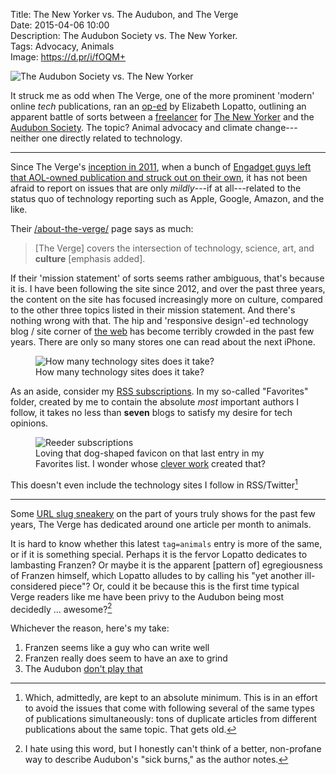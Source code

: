 Title: The New Yorker vs. The Audubon, and The Verge  
Date: 2015-04-06 10:00  
Description: The Audubon Society vs. The New Yorker.  
Tags: Advocacy, Animals  
Image: https://d.pr/i/fOQM+  

![The Audubon Society vs. The New Yorker][1]

It struck me as odd when The Verge, one of the more prominent 'modern' online *tech* publications, ran an [op-ed][2] by Elizabeth Lopatto, outlining an apparent battle of sorts between a [freelancer][3] for [The New Yorker][4] and the [Audubon Society][5]. The topic? Animal advocacy and climate change---neither one directly related to technology.

***

Since The Verge's [inception in 2011][6], when a bunch of [Engadget guys left that AOL-owned publication and struck out on their own][7], it has not been afraid to report on issues that are only *mildly*---if at all---related to the status quo of technology reporting such as Apple, Google, Amazon, and the like. 

Their [/about-the-verge/][8] page says as much:

> [The Verge] covers the intersection of technology, science, art, and **culture** [emphasis added].

If their 'mission statement' of sorts seems rather ambiguous, that's because it is. I have been following the site since 2012, and over the past three years, the content on the site has focused increasingly more on culture, compared to the other three topics listed in their mission statement. And there's nothing wrong with that. The hip and 'responsive design'-ed technology blog / site corner of [the web][9] has become terribly crowded in the past few years. There are only so many stores one can read about the next iPhone. 

<figure>
	<img src="https://d.pr/i/11ugt+" alt="How many technology sites does it take?" title="How many technology sites does it take?">
	<figcaption>How many technology sites does it take?</figcaption>
</figure>

As an aside, consider my [RSS subscriptions][10]. In my so-called "Favorites" folder, created by me to contain the absolute *most* important authors I follow, it takes no less than **seven** blogs to satisfy my desire for tech opinions. 

<figure>
	<img src="https://d.pr/i/1jrql+" alt="Reeder subscriptions" title="Reeder subscriptions"  style="max-width: 50%">
	<figcaption>Loving that dog-shaped favicon on that last entry in my Favorites list. I wonder whose <a href="/2015/2/25/designing-theoveranalyzed" title="My Post on designing TheOverAnalyzed 2.0">clever work</a> created that?</figcaption>
</figure>

This doesn't even include the technology sites I follow in RSS/Twitter[^1]

***

Some [URL slug sneakery][11] on the part of yours truly shows for the past few years, The Verge has dedicated around one article per month to animals. 

It is hard to know whether this latest `tag=animals` entry is more of the same, or if it is something special. Perhaps it is the fervor Lopatto dedicates to lambasting Franzen? Or maybe it is the apparent [pattern of] egregiousness of Franzen himself, which Lopatto alludes to by calling his "yet another ill-considered piece"? Or, could it be because this is the first time typical Verge readers like me have been privy to the Audubon being most decidedly ... awesome?[^2]

Whichever the reason, here's my take:

1. Franzen seems like a guy who can write well
2. Franzen really does seem to have an axe to grind
3. The Audubon [don't play that][12]

[^1]: Which, admittedly, are kept to an absolute minimum. This is in an effort to avoid the issues that come with following several of the same types of publications simultaneously: tons of duplicate articles from different publications about the same topic. That gets old.
[^2]: I hate using this word, but I honestly can't think of a better, non-profane way to describe Audubon's "sick burns," as the author notes.

[1]: https://d.pr/i/fOQM+ "The Audubon Society vs. The New Yorker"
[2]: http://www.theverge.com/2015/4/3/8339763/i-want-to-attend-the-audubon-societys-school-for-sick-burns "The Verge piece that inspired this post by me"
[3]: https://en.wikipedia.org/wiki/Jonathan_Franzen "Wikipedia: Johnathan Franzen"
[4]: http://www.newyorker.com/magazine/2015/04/06/carbon-capture "Jonathan Franzen's piece, which Audubon didn't like so much"
[5]: https://www.audubon.org/news/friends-these "Audubon piece to Jonathan Franzen"
[6]: http://www.theverge.com/2011/11/1/2528367/welcome-to-the-verge "Welcome post from 'The Verge'"
[7]: http://mashable.com/2011/03/12/joshua-topolsky-leaves-engadget/ "Mashable on Joshua Topolsky leaving Engadget"
[8]: http://www.theverge.com/about-the-verge "The Verge's 'about' page"
[9]: /tags/The20%Web "Posts tagged 'The Web'"
[10]: https://d.pr/f/tAD3 "My RSS subscriptions, as of April 6, 2015"
[11]: http://www.theverge.com/tag/animals "Pieces tagged 'animals' on The Verge"
[12]: https://www.youtube.com/watch?v=YxYvzVxJtYM "YouTube: 'Homie Don't Play That'"